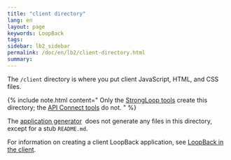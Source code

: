 ```yaml
---
title: "client directory"
lang: en
layout: page
keywords: LoopBack
tags:
sidebar: lb2_sidebar
permalink: /doc/en/lb2/client-directory.html
summary:
---
```


The `/client` directory is where you put client JavaScript, HTML, and CSS files.

{% include note.html content="
Only the [StrongLoop tools](Installing-StrongLoop.html) create this directory; the [API Connect tools](Installing-IBM-API-Connect.html) do not.
" %}

The [application generator](Application-generator.html) 
does not generate any files in this directory, except for a stub `README.md`. 

For information on creating a client LoopBack application, see [LoopBack in the client](LoopBack-in-the-client.html).
